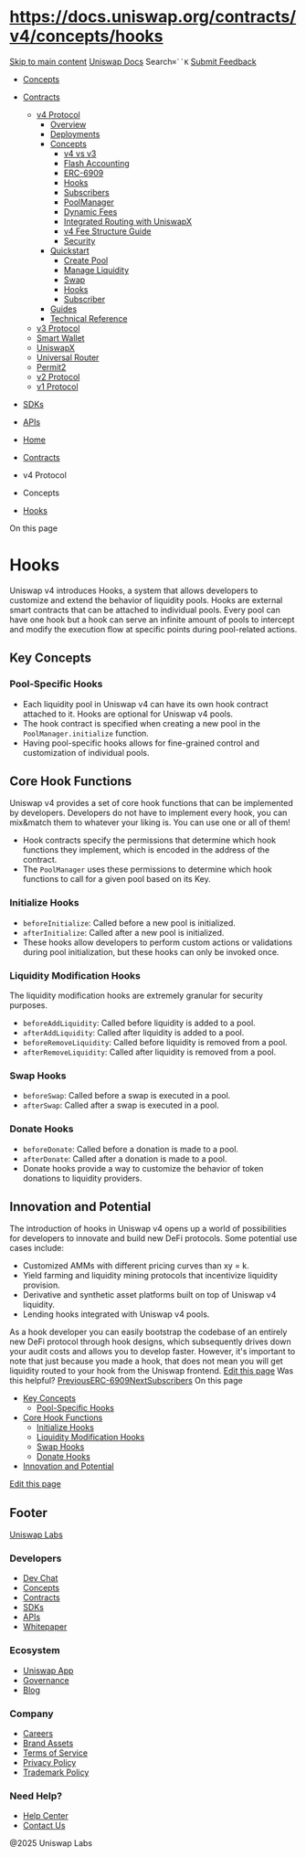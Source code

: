 # https://docs.uniswap.org/contracts/v4/concepts/hooks

[Skip to main content](https://docs.uniswap.org/contracts/v4/concepts/hooks#__docusaurus_skipToContent_fallback)
[Uniswap Docs](https://docs.uniswap.org/)
Search`⌘``K`
[Submit Feedback](https://docs.google.com/forms/d/e/1FAIpQLSdjSkZam8KiatL9XACRVxCHjDJjaPGbls77PCXDKFn4JwykXg/viewform)
  * [Concepts](https://docs.uniswap.org/concepts/overview)
  * [Contracts](https://docs.uniswap.org/contracts/v4/overview)
    * [v4 Protocol](https://docs.uniswap.org/contracts/v4/concepts/hooks)
      * [Overview](https://docs.uniswap.org/contracts/v4/overview)
      * [Deployments](https://docs.uniswap.org/contracts/v4/deployments)
      * [Concepts](https://docs.uniswap.org/contracts/v4/concepts/hooks)
        * [v4 vs v3](https://docs.uniswap.org/contracts/v4/concepts/v4-vs-v3)
        * [Flash Accounting](https://docs.uniswap.org/contracts/v4/concepts/flash-accounting)
        * [ERC-6909](https://docs.uniswap.org/contracts/v4/concepts/erc6909)
        * [Hooks](https://docs.uniswap.org/contracts/v4/concepts/hooks)
        * [Subscribers](https://docs.uniswap.org/contracts/v4/concepts/subscribers)
        * [PoolManager](https://docs.uniswap.org/contracts/v4/concepts/PoolManager)
        * [Dynamic Fees](https://docs.uniswap.org/contracts/v4/concepts/dynamic-fees)
        * [Integrated Routing with UniswapX](https://docs.uniswap.org/contracts/v4/concepts/integrated-routing-uniswap-x)
        * [v4 Fee Structure Guide](https://docs.uniswap.org/contracts/v4/concepts/fees)
        * [Security](https://docs.uniswap.org/contracts/v4/concepts/security)
      * [Quickstart](https://docs.uniswap.org/contracts/v4/concepts/hooks)
        * [Create Pool](https://docs.uniswap.org/contracts/v4/quickstart/create-pool)
        * [Manage Liquidity](https://docs.uniswap.org/contracts/v4/concepts/hooks)
        * [Swap](https://docs.uniswap.org/contracts/v4/quickstart/swap)
        * [Hooks](https://docs.uniswap.org/contracts/v4/concepts/hooks)
        * [Subscriber](https://docs.uniswap.org/contracts/v4/quickstart/subscriber)
      * [Guides](https://docs.uniswap.org/contracts/v4/concepts/hooks)
      * [Technical Reference](https://docs.uniswap.org/contracts/v4/concepts/hooks)
    * [v3 Protocol](https://docs.uniswap.org/contracts/v4/concepts/hooks)
    * [Smart Wallet](https://docs.uniswap.org/contracts/v4/concepts/hooks)
    * [UniswapX](https://docs.uniswap.org/contracts/v4/concepts/hooks)
    * [Universal Router](https://docs.uniswap.org/contracts/v4/concepts/hooks)
    * [Permit2](https://docs.uniswap.org/contracts/v4/concepts/hooks)
    * [v2 Protocol](https://docs.uniswap.org/contracts/v4/concepts/hooks)
    * [v1 Protocol](https://docs.uniswap.org/contracts/v4/concepts/hooks)
  * [SDKs](https://docs.uniswap.org/sdk/v4/overview)
  * [APIs](https://docs.uniswap.org/api/subgraph/overview)


  * [Home](https://docs.uniswap.org/)
  * [Contracts](https://docs.uniswap.org/contracts/v4/overview)
  * v4 Protocol
  * Concepts
  * [Hooks](https://docs.uniswap.org/contracts/v4/concepts/hooks)


On this page
# Hooks
Uniswap v4 introduces Hooks, a system that allows developers to customize and extend the behavior of liquidity pools.
Hooks are external smart contracts that can be attached to individual pools. Every pool can have one hook but a hook can serve an infinite amount of pools to intercept and modify the execution flow at specific points during pool-related actions.
## Key Concepts[​](https://docs.uniswap.org/contracts/v4/concepts/hooks#key-concepts "Direct link to Key Concepts")
### Pool-Specific Hooks[​](https://docs.uniswap.org/contracts/v4/concepts/hooks#pool-specific-hooks "Direct link to Pool-Specific Hooks")
  * Each liquidity pool in Uniswap v4 can have its own hook contract attached to it. Hooks are optional for Uniswap v4 pools.
  * The hook contract is specified when creating a new pool in the `PoolManager.initialize` function.
  * Having pool-specific hooks allows for fine-grained control and customization of individual pools.


## Core Hook Functions[​](https://docs.uniswap.org/contracts/v4/concepts/hooks#core-hook-functions "Direct link to Core Hook Functions")
Uniswap v4 provides a set of core hook functions that can be implemented by developers. Developers do not have to implement every hook, you can mix&match them to whatever your liking is. You can use one or all of them!
  * Hook contracts specify the permissions that determine which hook functions they implement, which is encoded in the address of the contract.
  * The `PoolManager` uses these permissions to determine which hook functions to call for a given pool based on its Key.


### Initialize Hooks[​](https://docs.uniswap.org/contracts/v4/concepts/hooks#initialize-hooks "Direct link to Initialize Hooks")
  * `beforeInitialize`: Called before a new pool is initialized.
  * `afterInitialize`: Called after a new pool is initialized.
  * These hooks allow developers to perform custom actions or validations during pool initialization, but these hooks can only be invoked once.


### Liquidity Modification Hooks[​](https://docs.uniswap.org/contracts/v4/concepts/hooks#liquidity-modification-hooks "Direct link to Liquidity Modification Hooks")
The liquidity modification hooks are extremely granular for security purposes.
  * `beforeAddLiquidity`: Called before liquidity is added to a pool.
  * `afterAddLiquidity`: Called after liquidity is added to a pool.
  * `beforeRemoveLiquidity`: Called before liquidity is removed from a pool.
  * `afterRemoveLiquidity`: Called after liquidity is removed from a pool.


### Swap Hooks[​](https://docs.uniswap.org/contracts/v4/concepts/hooks#swap-hooks "Direct link to Swap Hooks")
  * `beforeSwap`: Called before a swap is executed in a pool.
  * `afterSwap`: Called after a swap is executed in a pool.


### Donate Hooks[​](https://docs.uniswap.org/contracts/v4/concepts/hooks#donate-hooks "Direct link to Donate Hooks")
  * `beforeDonate`: Called before a donation is made to a pool.
  * `afterDonate`: Called after a donation is made to a pool.
  * Donate hooks provide a way to customize the behavior of token donations to liquidity providers.


## Innovation and Potential[​](https://docs.uniswap.org/contracts/v4/concepts/hooks#innovation-and-potential "Direct link to Innovation and Potential")
The introduction of hooks in Uniswap v4 opens up a world of possibilities for developers to innovate and build new DeFi protocols. Some potential use cases include:
  * Customized AMMs with different pricing curves than xy = k.
  * Yield farming and liquidity mining protocols that incentivize liquidity provision.
  * Derivative and synthetic asset platforms built on top of Uniswap v4 liquidity.
  * Lending hooks integrated with Uniswap v4 pools.


As a hook developer you can easily bootstrap the codebase of an entirely new DeFi protocol through hook designs, which subsequently drives down your audit costs and allows you to develop faster. However, it's important to note that just because you made a hook, that does not mean you will get liquidity routed to your hook from the Uniswap frontend.
[Edit this page](https://github.com/uniswap/uniswap-docs/tree/main/docs/contracts/v4/concepts/04-hooks.mdx)
Was this helpful?
[PreviousERC-6909](https://docs.uniswap.org/contracts/v4/concepts/erc6909)[NextSubscribers](https://docs.uniswap.org/contracts/v4/concepts/subscribers)
On this page
  * [Key Concepts](https://docs.uniswap.org/contracts/v4/concepts/hooks#key-concepts)
    * [Pool-Specific Hooks](https://docs.uniswap.org/contracts/v4/concepts/hooks#pool-specific-hooks)
  * [Core Hook Functions](https://docs.uniswap.org/contracts/v4/concepts/hooks#core-hook-functions)
    * [Initialize Hooks](https://docs.uniswap.org/contracts/v4/concepts/hooks#initialize-hooks)
    * [Liquidity Modification Hooks](https://docs.uniswap.org/contracts/v4/concepts/hooks#liquidity-modification-hooks)
    * [Swap Hooks](https://docs.uniswap.org/contracts/v4/concepts/hooks#swap-hooks)
    * [Donate Hooks](https://docs.uniswap.org/contracts/v4/concepts/hooks#donate-hooks)
  * [Innovation and Potential](https://docs.uniswap.org/contracts/v4/concepts/hooks#innovation-and-potential)


[Edit this page](https://github.com/uniswap/uniswap-docs/tree/main/docs/contracts/v4/concepts/04-hooks.mdx)
## Footer
[Uniswap Labs](https://docs.uniswap.org/)
### Developers
  * [Dev Chat](https://discord.com/invite/uniswap)
  * [Concepts](https://docs.uniswap.org/concepts/overview)
  * [Contracts](https://docs.uniswap.org/contracts/v4/overview)
  * [SDKs](https://docs.uniswap.org/sdk/v4/overview)
  * [APIs](https://docs.uniswap.org/api/subgraph/overview)
  * [Whitepaper](https://app.uniswap.org/whitepaper-v4.pdf)


### Ecosystem
  * [Uniswap App](https://app.uniswap.org/)
  * [Governance](https://www.uniswapfoundation.org/governance)
  * [Blog](https://blog.uniswap.org/)


### Company
  * [Careers](https://boards.greenhouse.io/uniswaplabs)
  * [Brand Assets](https://github.com/Uniswap/brand-assets/raw/main/Uniswap%20Brand%20Assets.zip)
  * [Terms of Service](https://support.uniswap.org/hc/en-us/articles/30935100859661-Uniswap-Labs-Terms-of-Service)
  * [Privacy Policy](https://support.uniswap.org/hc/en-us/articles/30934457771405-Uniswap-Labs-Privacy-Policy)
  * [Trademark Policy](https://support.uniswap.org/hc/en-us/articles/30934762216973-Uniswap-Labs-Trademark-Guidelines)


### Need Help?
  * [Help Center](https://support.uniswap.org/)
  * [Contact Us](https://support.uniswap.org/hc/en-us/requests/new)


@2025 Uniswap Labs
[](https://github.com/uniswap/uniswap-docs)[](https://twitter.com/Uniswap)[](https://discord.com/invite/uniswap)
